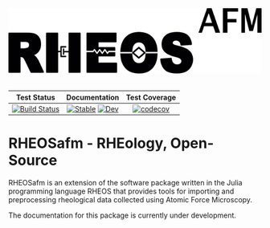 <a name="logo"/>
<div align="center">
<img src="logo.png" height="130"></img>
</a>
</div>
<br/>

|**Test Status**|**Documentation**|**Test Coverage**|
|:-------------:|:---------------:|:---------------:|
| [![Build Status](https://travis-ci.org/JuliaRheology/RHEOSafm.jl.svg?branch=master)](https://travis-ci.org/github/JuliaRheology/RHEOSafm.jl) | [![Stable](https://img.shields.io/badge/docs-stable-blue.svg)](https://JuliaRheology.github.io/RHEOSafm.jl/stable) [![Dev](https://img.shields.io/badge/docs-dev-blue.svg)](https://JuliaRheology.github.io/RHEOSafm.jl/dev) | [![codecov](https://codecov.io/gh/JuliaRheology/RHEOSafm.jl/branch/master/graph/badge.svg)](https://codecov.io/gh/JuliaRheology/RHEOSafm.jl)| 

# RHEOSafm - RHEology, Open-Source
RHEOSafm is an extension of the software package written in the Julia programming language RHEOS that provides tools for importing and preprocessing rheological data collected using Atomic Force Microscopy. 

The documentation for this package is currently under development. 

